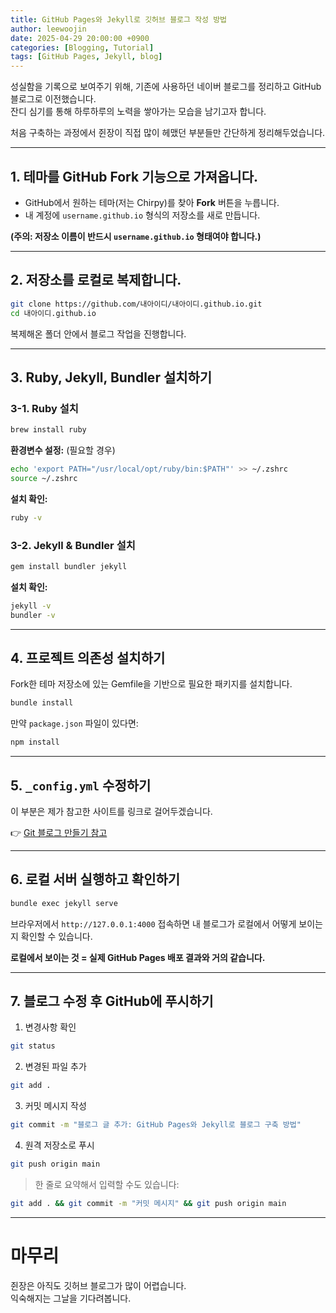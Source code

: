 ```yaml
---
title: GitHub Pages와 Jekyll로 깃허브 블로그 작성 방법
author: leewoojin
date: 2025-04-29 20:00:00 +0900
categories: [Blogging, Tutorial]
tags: [GitHub Pages, Jekyll, blog]
---
```


성실함을 기록으로 보여주기 위해, 기존에 사용하던 네이버 블로그를 정리하고 GitHub 블로그로 이전했습니다.  
잔디 심기를 통해 하루하루의 노력을 쌓아가는 모습을 남기고자 합니다.

처음 구축하는 과정에서 쥔장이 직접 많이 헤맸던 부분들만 간단하게 정리해두었습니다.

---

## 1. 테마를 GitHub Fork 기능으로 가져옵니다.

- GitHub에서 원하는 테마(저는 Chirpy)를 찾아 **Fork** 버튼을 누릅니다.
- 내 계정에 `username.github.io` 형식의 저장소를 새로 만듭니다.

**(주의: 저장소 이름이 반드시 `username.github.io` 형태여야 합니다.)**

---

## 2. 저장소를 로컬로 복제합니다.

```bash
git clone https://github.com/내아이디/내아이디.github.io.git
cd 내아이디.github.io
```

복제해온 폴더 안에서 블로그 작업을 진행합니다.

---

## 3. Ruby, Jekyll, Bundler 설치하기

### 3-1. Ruby 설치

```bash
brew install ruby
```

**환경변수 설정:** (필요할 경우)

```bash
echo 'export PATH="/usr/local/opt/ruby/bin:$PATH"' >> ~/.zshrc
source ~/.zshrc
```

**설치 확인:**

```bash
ruby -v
```

### 3-2. Jekyll & Bundler 설치

```bash
gem install bundler jekyll
```

**설치 확인:**

```bash
jekyll -v
bundler -v
```

---

## 4. 프로젝트 의존성 설치하기

Fork한 테마 저장소에 있는 Gemfile을 기반으로 필요한 패키지를 설치합니다.

```bash
bundle install
```

만약 `package.json` 파일이 있다면:

```bash
npm install
```

---

## 5. `_config.yml` 수정하기

이 부분은 제가 참고한 사이트를 링크로 걸어두겠습니다.

👉 [Git 블로그 만들기 참고](https://wlqmffl0102.github.io/posts/Making-Git-blogs-for-beginners-1/)

---

## 6. 로컬 서버 실행하고 확인하기

```bash
bundle exec jekyll serve
```

브라우저에서 `http://127.0.0.1:4000` 접속하면 내 블로그가 로컬에서 어떻게 보이는지 확인할 수 있습니다.

**로컬에서 보이는 것 = 실제 GitHub Pages 배포 결과와 거의 같습니다.**

---

## 7. 블로그 수정 후 GitHub에 푸시하기

1. 변경사항 확인

```bash
git status
```

2. 변경된 파일 추가

```bash
git add .
```

3. 커밋 메시지 작성

```bash
git commit -m "블로그 글 추가: GitHub Pages와 Jekyll로 블로그 구축 방법"
```

4. 원격 저장소로 푸시

```bash
git push origin main
```

> 한 줄로 요약해서 입력할 수도 있습니다:

```bash
git add . && git commit -m "커밋 메시지" && git push origin main
```

---

# 마무리

쥔장은 아직도 깃허브 블로그가 많이 어렵습니다.  
익숙해지는 그날을 기다려봅니다.
